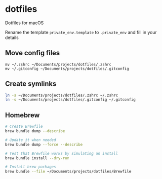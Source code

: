 # dotfiles

Dotfiles for macOS

Rename the template `private_env.template` to `.private_env` and fill in your details

## Move config files

`mv ~/.zshrc ~/Documents/projects/dotfiles/.zshrc`<br>
`mv ~/.gitconfig ~/Documents/projects/dotfiles/.gitconfig`

## Create symlinks

```BASH
ln -s ~/Documents/projects/dotfiles/.zshrc ~/.zshrc
ln -s ~/Documents/projects/dotfiles/.gitconfig ~/.gitconfig
```

## Homebrew

```BASH
# Create Brewfile
brew bundle dump --describe

# Update it when needed
brew bundle dump --force --describe

# Test that Brewfile works by simulating an install
brew bundle install --dry-run

# Install brew packages
brew bundle --file ~/Documents/projects/dotfiles/Brewfile
```
